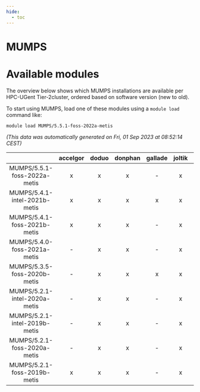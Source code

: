 ```yaml
---
hide:
  - toc
---
```


MUMPS
=====

# Available modules


The overview below shows which MUMPS installations are available per HPC-UGent Tier-2cluster, ordered based on software version (new to old).

To start using MUMPS, load one of these modules using a `module load` command like:

```shell
module load MUMPS/5.5.1-foss-2022a-metis
```

*(This data was automatically generated on Fri, 01 Sep 2023 at 08:52:14 CEST)*  

| |accelgor|doduo|donphan|gallade|joltik|skitty|swalot|victini|
| :---: | :---: | :---: | :---: | :---: | :---: | :---: | :---: | :---: |
|MUMPS/5.5.1-foss-2022a-metis|x|x|x|-|x|x|x|x|
|MUMPS/5.4.1-intel-2021b-metis|x|x|x|x|x|x|x|x|
|MUMPS/5.4.1-foss-2021b-metis|x|x|x|-|x|x|x|x|
|MUMPS/5.4.0-foss-2021a-metis|-|x|x|-|x|x|x|x|
|MUMPS/5.3.5-foss-2020b-metis|-|x|x|x|x|x|x|x|
|MUMPS/5.2.1-intel-2020a-metis|-|x|x|-|x|x|x|x|
|MUMPS/5.2.1-intel-2019b-metis|-|x|x|-|x|x|-|x|
|MUMPS/5.2.1-foss-2020a-metis|-|x|x|-|x|x|x|x|
|MUMPS/5.2.1-foss-2019b-metis|x|x|x|-|x|x|x|x|
